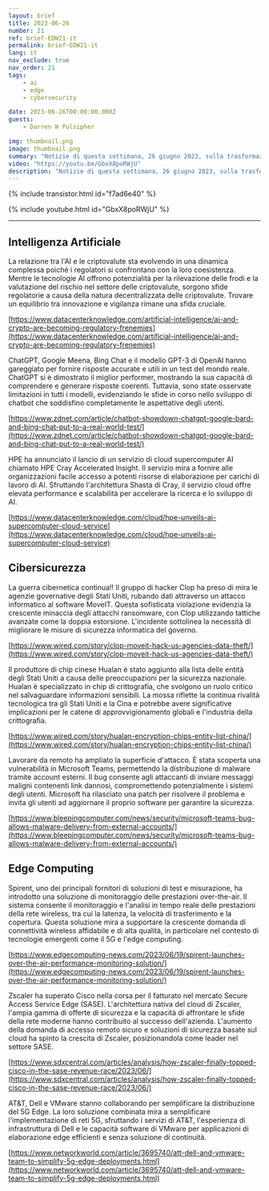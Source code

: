 ```yaml
---
layout: brief
title: 2023-06-26
number: 21
ref: brief-EDW21-it
permalink: brief-EDW21-it
lang: it
nav_exclude: true
nav_order: 21
tags:
    - ai
    - edge
    - cybersecurity

date: 2023-06-26T00:00:00.000Z
guests:
    - Darren W Pulsipher

img: thumbnail.png
image: thumbnail.png
summary: "Notizie di questa settimana, 26 giugno 2023, sulla trasformazione digitale, compresi gli attacchi sempre più frequenti nella cyber guerra, l'adesione di tutti al carrozzone dell'AI generativa e le reti radio virtualizzate."
video: "https://youtu.be/GbxX8poRWjU"
description: "Notizie di questa settimana, 26 giugno 2023, sulla trasformazione digitale, compresi gli attacchi sempre più frequenti nella cyber guerra, l'adesione di tutti al carrozzone dell'AI generativa e le reti radio virtualizzate."
---
```



{% include transistor.html id="f7ad6e40" %}



{% include youtube.html id="GbxX8poRWjU" %}


---

## Intelligenza Artificiale

La relazione tra l'AI e le criptovalute sta evolvendo in una dinamica complessa poiché i regolatori si confrontano con la loro coesistenza. Mentre le tecnologie AI offrono potenzialità per la rilevazione delle frodi e la valutazione del rischio nel settore delle criptovalute, sorgono sfide regolatorie a causa della natura decentralizzata delle criptovalute. Trovare un equilibrio tra innovazione e vigilanza rimane una sfida cruciale.

[https://www.datacenterknowledge.com/artificial-intelligence/ai-and-crypto-are-becoming-regulatory-frenemies](https://www.datacenterknowledge.com/artificial-intelligence/ai-and-crypto-are-becoming-regulatory-frenemies)

ChatGPT, Google Meena, Bing Chat e il modello GPT-3 di OpenAI hanno gareggiato per fornire risposte accurate e utili in un test del mondo reale. ChatGPT si è dimostrato il miglior performer, mostrando la sua capacità di comprendere e generare risposte coerenti. Tuttavia, sono state osservate limitazioni in tutti i modelli, evidenziando le sfide in corso nello sviluppo di chatbot che soddisfino completamente le aspettative degli utenti.

[https://www.zdnet.com/article/chatbot-showdown-chatgpt-google-bard-and-bing-chat-put-to-a-real-world-test/](https://www.zdnet.com/article/chatbot-showdown-chatgpt-google-bard-and-bing-chat-put-to-a-real-world-test/)

HPE ha annunciato il lancio di un servizio di cloud supercomputer AI chiamato HPE Cray Accelerated Insight. Il servizio mira a fornire alle organizzazioni facile accesso a potenti risorse di elaborazione per carichi di lavoro di AI. Sfruttando l'architettura Shasta di Cray, il servizio cloud offre elevata performance e scalabilità per accelerare la ricerca e lo sviluppo di AI.

[https://www.datacenterknowledge.com/cloud/hpe-unveils-ai-supercomputer-cloud-service](https://www.datacenterknowledge.com/cloud/hpe-unveils-ai-supercomputer-cloud-service)

## Cibersicurezza

La guerra cibernetica continua!! Il gruppo di hacker Clop ha preso di mira le agenzie governative degli Stati Uniti, rubando dati attraverso un attacco informatico al software MoveIT. Questa sofisticata violazione evidenzia la crescente minaccia degli attacchi ransomware, con Clop utilizzando tattiche avanzate come la doppia estorsione. L'incidente sottolinea la necessità di migliorare le misure di sicurezza informatica del governo.

[https://www.wired.com/story/clop-moveit-hack-us-agencies-data-theft/](https://www.wired.com/story/clop-moveit-hack-us-agencies-data-theft/)

Il produttore di chip cinese Hualan è stato aggiunto alla lista delle entità degli Stati Uniti a causa delle preoccupazioni per la sicurezza nazionale. Hualan è specializzato in chip di crittografia, che svolgono un ruolo critico nel salvaguardare informazioni sensibili. La mossa riflette la continua rivalità tecnologica tra gli Stati Uniti e la Cina e potrebbe avere significative implicazioni per le catene di approvvigionamento globali e l'industria della crittografia.

[https://www.wired.com/story/hualan-encryption-chips-entity-list-china/](https://www.wired.com/story/hualan-encryption-chips-entity-list-china/)

Lavorare da remoto ha ampliato la superficie d'attacco. È stata scoperta una vulnerabilità in Microsoft Teams, permettendo la distribuzione di malware tramite account esterni. Il bug consente agli attaccanti di inviare messaggi maligni contenenti link dannosi, compromettendo potenzialmente i sistemi degli utenti. Microsoft ha rilasciato una patch per risolvere il problema e invita gli utenti ad aggiornare il proprio software per garantire la sicurezza.

[https://www.bleepingcomputer.com/news/security/microsoft-teams-bug-allows-malware-delivery-from-external-accounts/](https://www.bleepingcomputer.com/news/security/microsoft-teams-bug-allows-malware-delivery-from-external-accounts/)

## Edge Computing

Spirent, uno dei principali fornitori di soluzioni di test e misurazione, ha introdotto una soluzione di monitoraggio delle prestazioni over-the-air. Il sistema consente il monitoraggio e l'analisi in tempo reale delle prestazioni della rete wireless, tra cui la latenza, la velocità di trasferimento e la copertura. Questa soluzione mira a supportare la crescente domanda di connettività wireless affidabile e di alta qualità, in particolare nel contesto di tecnologie emergenti come il 5G e l'edge computing.

[https://www.edgecomputing-news.com/2023/06/19/spirent-launches-over-the-air-performance-monitoring-solution/](https://www.edgecomputing-news.com/2023/06/19/spirent-launches-over-the-air-performance-monitoring-solution/)

Zscaler ha superato Cisco nella corsa per il fatturato nel mercato Secure Access Service Edge (SASE). L'architettura nativa del cloud di Zscaler, l'ampia gamma di offerte di sicurezza e la capacità di affrontare le sfide della rete moderne hanno contribuito al successo dell'azienda. L'aumento della domanda di accesso remoto sicuro e soluzioni di sicurezza basate sul cloud ha spinto la crescita di Zscaler, posizionandola come leader nel settore SASE.

[https://www.sdxcentral.com/articles/analysis/how-zscaler-finally-topped-cisco-in-the-sase-revenue-race/2023/06/](https://www.sdxcentral.com/articles/analysis/how-zscaler-finally-topped-cisco-in-the-sase-revenue-race/2023/06/)

AT&T, Dell e VMware stanno collaborando per semplificare la distribuzione del 5G Edge. La loro soluzione combinata mira a semplificare l'implementazione di reti 5G, sfruttando i servizi di AT&T, l'esperienza di infrastruttura di Dell e le capacità software di VMware per applicazioni di elaborazione edge efficienti e senza soluzione di continuità.

[https://www.networkworld.com/article/3695740/att-dell-and-vmware-team-to-simplify-5g-edge-deployments.html](https://www.networkworld.com/article/3695740/att-dell-and-vmware-team-to-simplify-5g-edge-deployments.html)



